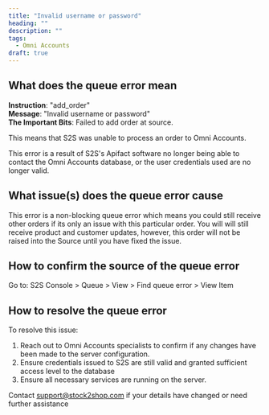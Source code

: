 ```yaml
---
title: "Invalid username or password"
heading: ""
description: ""
tags:
  - Omni Accounts
draft: true
---
```


## What does the queue error mean

**Instruction**: "add_order"  
**Message**: "Invalid username or password"  
**The Important Bits**: Failed to add order at source.

This means that S2S was unable to process an order to Omni Accounts. 

This error is a result of S2S's Apifact software no longer being able to contact the Omni Accounts database, or the user credentials used are no longer valid.

## What issue(s) does the queue error cause

This error is a non-blocking queue error which means you could still receive other orders if its only an issue with this particular order. You will will still receive product and customer updates, however, this order will not be raised into the Source until you have fixed the issue.

## How to confirm the source of the queue error

Go to: S2S Console > Queue > View > Find queue error > View Item 

## How to resolve the queue error

To resolve this issue:

1. Reach out to Omni Accounts specialists to confirm if any changes have been made to the server configuration.
2. Ensure credentials issued to S2S are still valid and granted sufficient access level to the database
3. Ensure all necessary services are running on the server.

Contact support@stock2shop.com if your details have changed or need further assistance